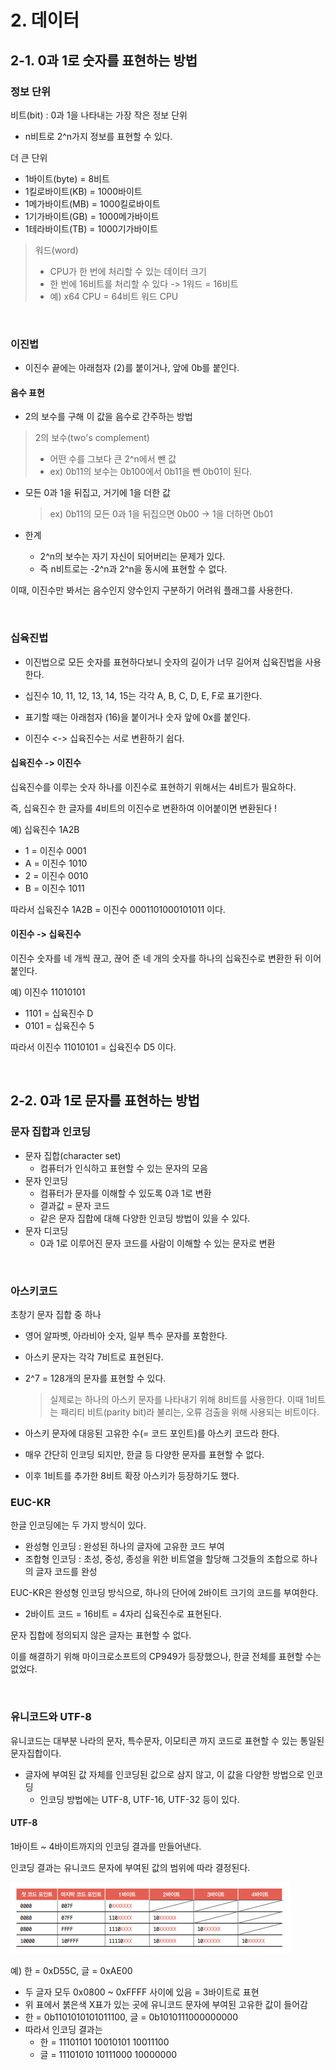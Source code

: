 # 2. 데이터

## 2-1. 0과 1로 숫자를 표현하는 방법

### 정보 단위

비트(bit) : 0과 1을 나타내는 가장 작은 정보 단위

- n비트로 2^n가지 정보를 표현할 수 있다.

더 큰 단위

- 1바이트(byte) = 8비트
- 1킬로바이트(KB) = 1000바이트
- 1메가바이트(MB) = 1000킬로바이트
- 1기가바이트(GB) = 1000메가바이트
- 1테라바이트(TB) = 1000기가바이트

> 워드(word)
>
> - CPU가 한 번에 처리할 수 있는 데이터 크기
> - 한 번에 16비트를 처리할 수 있다 -> 1워드 = 16비트
> - 예) x64 CPU = 64비트 워드 CPU

<br/>

### 이진법

- 이진수 끝에는 아래첨자 (2)를 붙이거나, 앞에 0b를 붙인다.

#### 음수 표현

- 2의 보수를 구해 이 값을 음수로 간주하는 방법

> 2의 보수(two's complement)
>
> - 어떤 수를 그보다 큰 2^n에서 뺀 값
> - ex) 0b11의 보수는 0b100에서 0b11을 뺀 0b01이 된다.

- 모든 0과 1을 뒤집고, 거기에 1을 더한 값

  > ex) 0b11의 모든 0과 1을 뒤집으면 0b00 -> 1을 더하면 0b01

- 한계
  - 2^n의 보수는 자기 자신이 되어버리는 문제가 있다.
  - 즉 n비트로는 -2^n과 2^n을 동시에 표현할 수 없다.

이때, 이진수만 봐서는 음수인지 양수인지 구분하기 어려워 플래그를 사용한다.

<br/>

### 십육진법

- 이진법으로 모든 숫자를 표현하다보니 숫자의 길이가 너무 길어져 십육진법을 사용한다.

- 십진수 10, 11, 12, 13, 14, 15는 각각 A, B, C, D, E, F로 표기한다.

- 표기할 때는 아래첨자 (16)을 붙이거나 숫자 앞에 0x를 붙인다.

- 이진수 <-> 십육진수는 서로 변환하기 쉽다.

#### 십육진수 -> 이진수

십육진수를 이루는 숫자 하나를 이진수로 표현하기 위해서는 4비트가 필요하다.

즉, 십육진수 한 글자를 4비트의 이진수로 변환하여 이어붙이면 변환된다 !

예) 십육진수 1A2B

- 1 = 이진수 0001
- A = 이진수 1010
- 2 = 이진수 0010
- B = 이진수 1011

따라서 십육진수 1A2B = 이진수 0001101000101011 이다.

#### 이진수 -> 십육진수

이진수 숫자를 네 개씩 끊고, 끊어 준 네 개의 숫자를 하나의 십육진수로 변환한 뒤 이어붙인다.

예) 이진수 11010101

- 1101 = 십육진수 D
- 0101 = 십육진수 5

따라서 이진수 11010101 = 십육진수 D5 이다.

<br/>

## 2-2. 0과 1로 문자를 표현하는 방법

### 문자 집합과 인코딩

- 문자 집합(character set)
  - 컴퓨터가 인식하고 표현할 수 있는 문자의 모음
- 문자 인코딩
  - 컴퓨터가 문자를 이해할 수 있도록 0과 1로 변환
  - 결과값 = 문자 코드
  - 같은 문자 집합에 대해 다양한 인코딩 방법이 있을 수 있다.
- 문자 디코딩
  - 0과 1로 이루어진 문자 코드를 사람이 이해할 수 있는 문자로 변환

<br/>

### 아스키코드

초창기 문자 집합 중 하나

- 영어 알파벳, 아라비아 숫자, 일부 특수 문자를 포함한다.
- 아스키 문자는 각각 7비트로 표현된다.
- 2^7 = 128개의 문자를 표현할 수 있다.
  > 실제로는 하나의 아스키 문자를 나타내기 위해 8비트를 사용한다. 이때 1비트는 패리티 비트(parity bit)라 불리는, 오류 검출을 위해 사용되는 비트이다.
- 아스키 문자에 대응된 고유한 수(= 코드 포인트)를 아스키 코드라 한다.

- 매우 간단히 인코딩 되지만, 한글 등 다양한 문자를 표현할 수 없다.
- 이후 1비트를 추가한 8비트 확장 아스키가 등장하기도 했다.

### EUC-KR

한글 인코딩에는 두 가지 방식이 있다.

- 완성형 인코딩 : 완성된 하나의 글자에 고유한 코드 부여
- 조합형 인코딩 : 초성, 중성, 종성을 위한 비트열을 할당해 그것들의 조합으로 하나의 글자 코드를 완성

EUC-KR은 완성형 인코딩 방식으로, 하나의 단어에 2바이트 크기의 코드를 부여한다.

- 2바이트 코드 = 16비트 = 4자리 십육진수로 표현된다.

문자 집합에 정의되지 않은 글자는 표현할 수 없다.

이를 해결하기 위해 마이크로소프트의 CP949가 등장했으나, 한글 전체를 표현할 수는 없었다.

<br/>

### 유니코드와 UTF-8

유니코드는 대부분 나라의 문자, 특수문자, 이모티콘 까지 코드로 표현할 수 있는 통일된 문자집합이다.

- 글자에 부여된 값 자체를 인코딩된 값으로 삼지 않고, 이 값을 다양한 방법으로 인코딩
  - 인코딩 방법에는 UTF-8, UTF-16, UTF-32 등이 있다.

#### UTF-8

1바이트 ~ 4바이트까지의 인코딩 결과를 만들어낸다.

인코딩 결과는 유니코드 문자에 부여된 값의 범위에 따라 결정된다.

<img src="../../images/Basic/os-1-2.PNG">

예) 한 = 0xD55C, 글 = 0xAE00

- 두 글자 모두 0x0800 ~ 0xFFFF 사이에 있음 = 3바이트로 표현
- 위 표에서 붉은색 X표가 있는 곳에 유니코드 문자에 부여된 고유한 값이 들어감
- 한 = 0b1101010101011100, 글 = 0b1010111000000000
- 따라서 인코딩 결과는
  - 한 = 11101101 10010101 10011100
  - 글 = 11101010 10111000 10000000
